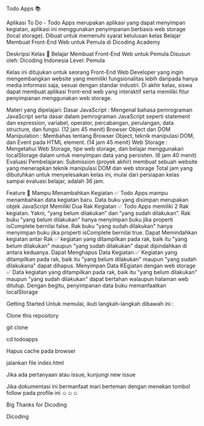 Todo Apps 📚

Aplikasi To Do - Todo Apps merupakan aplikasi yang dapat menyimpan kegiatan, aplikasi ini menggunakan penyimpanan berbasis web storage (local storage). 
Dibuat untuk memenuhi syarat kelulusan kelas Belajar Membuat Front-End Web untuk Pemula di Dicoding Academy

Deskripsi Kelas 🚀
Belajar Membuat Front-End Web untuk Pemula
Disusun oleh: Dicoding Indonesia
Level: Pemula

Kelas ini ditujukan untuk seorang Front-End Web Developer yang ingin mengembangkan website yang memiliki fungsionalitas lebih daripada hanya media informasi saja, sesuai dengan standar industri. Di akhir kelas, siswa dapat membuat aplikasi front-end web yang interaktif serta memiliki fitur penyimpanan menggunakan web storage.

Materi yang dipelajari:
Dasar JavaScript : Mengenal bahasa pemrograman JavaScript serta dasar dalam pemrograman JavaScript seperti statement dan expression, variabel, operator, percabangan, perulangan, data structure, dan fungsi. (12 jam 45 menit)
Browser Object dan DOM Manipulation : Membahas tentang Browser Object, teknik manipulasi DOM, dan Event pada HTML element. (14 jam 45 menit)
Web Storage : Mengetahui Web Storage, tipe web storage, dan belajar menggunakan localStorage dalam untuk menyimpan data yang persisten. (6 jam 40 menit)
Evaluasi Pembelajaran:
Submission (proyek akhir) membuat sebuah website yang menerapkan teknik manipulasi DOM dan web storage
Total jam yang dibutuhkan untuk menyelesaikan kelas ini, mulai dari persiapan kelas sampai evaluasi belajar, adalah 36 jam.


Feature 🌟
Mampu Menambahkan Kegiatan ✅
Todo Apps mampu menambahkan data kegiatan baru.
Data buku yang disimpan merupakan objek JavaScript
Memiliki Dua Rak Kegiatan ✅
Todo Apps memiliki 2 Rak kegiatan. Yakni, “yang belum dilakukan” dan “yang sudah dilakukan”.
Rak buku "yang belum dilakukan" hanya menyimpan buku jika properti isComplete bernilai false.
Rak buku "yang sudah dilakukan" hanya menyimpan buku jika properti isComplete bernilai true.
Dapat Memindahkan kegiatan antar Rak ✅
kegiatan yang ditampilkan pada rak, baik itu "yang belum dilakukan" maupun "yang sudah dilakukan" dapat dipindahkan di antara keduanya.
Dapat Menghapus Data Kegiatan ✅
Kegiatan yang ditampilkan pada rak, baik itu "yang belum dilakukan" maupun "yang sudah dilakukana" dapat dihapus.
Menyimpan Data KEgiatan dengan web storage ✅
Data kegiatan yang ditampilkan pada rak, baik itu "yang belum dilakukan" maupun "yang sudah dilakukan" dapat bertahan walaupun halaman web ditutup.
Dengan begitu, penyimpanan data buku memanfaatkan localStorage

Getting Started
Untuk memulai, ikuti langkah-langkah dibawah ini :

Clone this repository

git clone 

cd todoapps

Hapus cache pada browser

jalankan file index.html




Jika ada pertanyaan atau issue, kunjungi new issue

Jika dokumentasi ini bermanfaat mari berteman dengan menekan tombol follow pada profile ini ☺☺☺


Big Thanks for Dicoding


Dicoding
